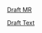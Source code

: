 [Draft MR](https://github.com/vmware-tanzu/cartographer/pull/172)

[Draft Text](https://github.com/vmware-tanzu/cartographer/blob/rfc-0006-replacing-sources-index/rfc/rfc-0006-replacing-sources-index.md)

